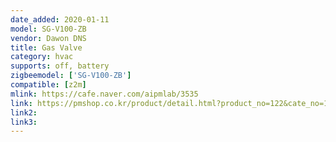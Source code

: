 ```yaml
---
date_added: 2020-01-11
model: SG-V100-ZB
vendor: Dawon DNS
title: Gas Valve
category: hvac
supports: off, battery
zigbeemodel: ['SG-V100-ZB']
compatible: [z2m]
mlink: https://cafe.naver.com/aipmlab/3535
link: https://pmshop.co.kr/product/detail.html?product_no=122&cate_no=1&display_group=2
link2: 
link3: 
---
```

